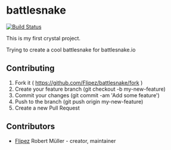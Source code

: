 # battlesnake
[![Build Status](https://travis-ci.org/Flipez/battlesnake.svg?branch=master)](https://travis-ci.org/Flipez/battlesnake)

This is my first crystal project.

Trying to create a cool battlesnake for battlesnake.io

## Contributing

1. Fork it ( https://github.com/Flipez/battlesnake/fork )
2. Create your feature branch (git checkout -b my-new-feature)
3. Commit your changes (git commit -am 'Add some feature')
4. Push to the branch (git push origin my-new-feature)
5. Create a new Pull Request

## Contributors

- [Flipez](https://github.com/Flipez) Robert Müller - creator, maintainer
